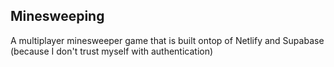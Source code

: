 ## Minesweeping

A multiplayer minesweeper game that is built ontop of Netlify and Supabase (because I don't trust myself with authentication)
